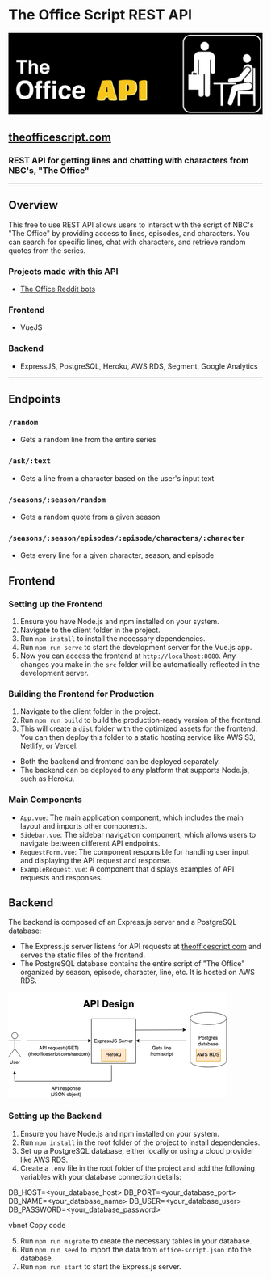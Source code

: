 # The Office Script REST API

![The Office API Logo](./client/src/assets/the-office-api-logo.jpg)
## [theofficescript.com](https://theofficescript.com)


### REST API for getting lines and chatting with characters from NBC's, "The Office"

<hr />

## Overview

This free to use REST API allows users to interact with the script of NBC's "The Office" by providing access to lines, episodes, and characters. You can search for specific lines, chat with characters, and retrieve random quotes from the series.

### Projects made with this API
* [The Office Reddit bots](reddit.com/u/the-office-bot)

### Frontend
* VueJS

### Backend
* ExpressJS, PostgreSQL, Heroku, AWS RDS, Segment, Google Analytics

<hr />

## Endpoints

### `/random`

- Gets a random line from the entire series

### `/ask/:text`

- Gets a line from a character based on the user's input text

### `/seasons/:season/random`

- Gets a random quote from a given season

### `/seasons/:season/episodes/:episode/characters/:character`

- Gets every line for a given character, season, and episode

## Frontend

### Setting up the Frontend

1. Ensure you have Node.js and npm installed on your system.
2. Navigate to the client folder in the project.
3. Run `npm install` to install the necessary dependencies.
4. Run `npm run serve` to start the development server for the Vue.js app.
5. Now you can access the frontend at `http://localhost:8080`. Any changes you make in the `src` folder will be automatically reflected in the development server.

### Building the Frontend for Production

1. Navigate to the client folder in the project.
2. Run `npm run build` to build the production-ready version of the frontend.
3. This will create a `dist` folder with the optimized assets for the frontend. You can then deploy this folder to a static hosting service like AWS S3, Netlify, or Vercel.

- Both the backend and frontend can be deployed separately.
- The backend can be deployed to any platform that supports Node.js, such as Heroku.

### Main Components

- `App.vue`: The main application component, which includes the main layout and imports other components.
- `Sidebar.vue`: The sidebar navigation component, which allows users to navigate between different API endpoints.
- `RequestForm.vue`: The component responsible for handling user input and displaying the API request and response.
- `ExampleRequest.vue`: A component that displays examples of API requests and responses.

## Backend

The backend is composed of an Express.js server and a PostgreSQL database:

- The Express.js server listens for API requests at [theofficescript.com](https://theofficescript.com) and serves the static files of the frontend.
- The PostgreSQL database contains the entire script of "The Office" organized by season, episode, character, line, etc. It is hosted on AWS RDS.

![API Diagram](/office-api-diagram.png)

### Setting up the Backend

1. Ensure you have Node.js and npm installed on your system.
2. Run `npm install` in the root folder of the project to install dependencies.
3. Set up a PostgreSQL database, either locally or using a cloud provider like AWS RDS.
4. Create a `.env` file in the root folder of the project and add the following variables with your database connection details:

DB_HOST=<your_database_host>
DB_PORT=<your_database_port>
DB_NAME=<your_database_name>
DB_USER=<your_database_user>
DB_PASSWORD=<your_database_password>

vbnet
Copy code

5. Run `npm run migrate` to create the necessary tables in your database.
6. Run `npm run seed` to import the data from `office-script.json` into the database.
7. Run `npm run start` to start the Express.js server.
